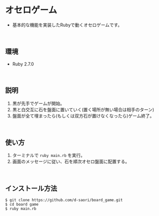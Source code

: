 # オセロゲーム
- 基本的な機能を実装したRubyで動くオセロゲームです。
<br>

## 環境
- Ruby 2.7.0
<br>

## 説明
1. 黒が先手でゲームが開始。
2. 黒と白交互に石を盤面に置いていく(置く場所が無い場合は相手のターン)
3. 盤面が全て埋まったら(もしくは双方石が置けなくなったら)ゲーム終了。
<br>

## 使い方
1. ターミナルで `ruby main.rb` を実行。
2. 画面のメッセージに従い、石を順次オセロ盤面に配置する。
<br>

## インストール方法
```
$ git clone https://github.com/d-saori/board_game.git
$ cd board game
$ ruby main.rb
```
